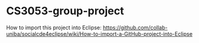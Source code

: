 # CS3053-group-project

How to import this project into Eclipse:
https://github.com/collab-uniba/socialcde4eclipse/wiki/How-to-import-a-GitHub-project-into-Eclipse